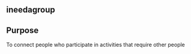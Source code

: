 ## ineedagroup

## Purpose
To connect people who participate in activities that require other people